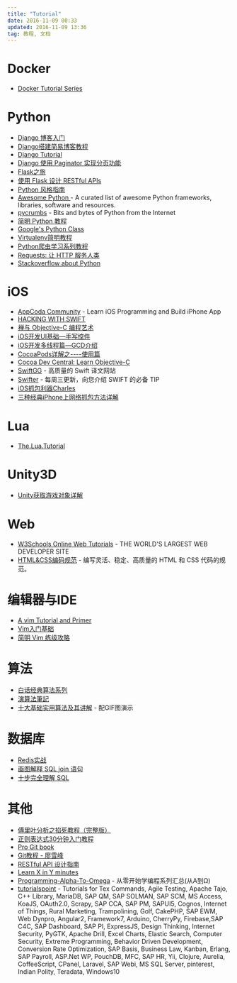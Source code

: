 ```yaml
---
title: "Tutorial"
date: 2016-11-09 00:33
updated: 2016-11-09 13:36
tag: 教程, 文档
---
```


# Docker
+ [Docker Tutorial Series](http://blog.flux7.com/blogs/docker/docker-tutorial-series-part-1-an-introduction)

# Python
+ [Django 博客入门](https://www.gitbook.com/book/shenxgan/django/details)
+ [Django搭建简易博客教程](https://andrew-liu.gitbooks.io/django-blog/content/)
+ [Django Tutorial](http://daikeren.github.io/django_tutorial/)
+ [Django 使用 Paginator 实现分页功能](https://mozillazg.com/2013/01/django-pagination-by-use-paginator.html#.VWfexK2lyko)
+ [Flask之旅](https://spacewander.github.io/explore-flask-zh/index.html)
+ [使用 Flask 设计 RESTful APIs](http://www.pythondoc.com/flask-restful/index.html)
+ [Python 风格指南](http://zh-google-styleguide.readthedocs.io/en/latest/google-python-styleguide/contents/)
+ [Awesome Python ](http://awesome-python.com/) - A curated list of awesome Python frameworks, libraries, software and resources.
+ [pycrumbs](https://github.com/kirang89/pycrumbs) - Bits and bytes of Python from the Internet
+ [简明 Python 教程](http://old.sebug.net/paper/python/)
+ [Google's Python Class](https://developers.google.com/edu/python/)
+ [Virtualenv简明教程](http://www.jianshu.com/p/08c657bd34f1)
+ [Python爬虫学习系列教程](http://cuiqingcai.com/1052.html)
+ [Requests: 让 HTTP 服务人类](http://docs.python-requests.org/zh_CN/latest/index.html)
+ [Stackoverflow about Python](https://taizilongxu.gitbooks.io/stackoverflow-about-python/content/)

# iOS
+ [AppCoda Community](http://www.appcoda.com/) - Learn iOS Programming and Build iPhone App
+ [HACKING WITH SWIFT](https://www.hackingwithswift.com/)
+ [禅与 Objective-C 编程艺术](http://wiki.jikexueyuan.com/project/objc-zen-book/)
+ [iOS开发UI基础—手写控件](http://www.cnblogs.com/wendingding/p/3742073.html)
+ [iOS开发多线程篇—GCD介绍](http://www.cnblogs.com/wendingding/p/3806821.html)
+ [CocoaPods详解之----使用篇](http://blog.csdn.net/wzzvictory/article/details/18737437)
+ [Cocoa Dev Central: Learn Objective-C](http://cocoadevcentral.com/d/learn_objectivec/)
+ [SwiftGG](http://swift.gg/) - 高质量的 Swift 译文网站
+ [Swifter](http://swifter.tips/) - 每周三更新，向您介绍 SWIFT 的必备 TIP
+ [iOS抓包利器Charles](http://wonderffee.github.io/blog/2013/07/13/best-packet-capture-tool-charles-in-ios/)
+ [三种经典iPhone上网络抓包方法详解](http://blog.tingyun.com/web/article/detail/261)

# Lua
+ [The.Lua.Tutorial](http://luatut.com/)

# Unity3D
+ [Unity获取游戏对象详解](http://www.xuanyusong.com/archives/2768)

# Web
+ [W3Schools Online Web Tutorials](http://www.w3schools.com/) - THE WORLD'S LARGEST WEB DEVELOPER SITE
+ [HTML&CSS编码规范](http://codeguide.bootcss.com/) - 编写灵活、稳定、高质量的 HTML 和 CSS 代码的规范。

# 编辑器与IDE
+ [A vim Tutorial and Primer](https://danielmiessler.com/study/vim/)
+ [Vim入门基础](http://www.jianshu.com/p/bcbe916f97e1)
+ [简明 Vim 练级攻略](http://developer.51cto.com/art/201306/398243.htm)

# 算法
+ [白话经典算法系列](http://blog.csdn.net/MoreWindows/article/category/859207)
+ [演算法筆記](http://www.csie.ntnu.edu.tw/~u91029/index.html)
+ [十大基础实用算法及其讲解](http://blog.jobbole.com/71648/) - 配GIF图演示

# 数据库
+ [Redis实战](http://redisinaction.com/index.html)
+ [画图解释 SQL join 语句](http://blog.jobbole.com/40443/)
+ [十步完全理解 SQL](http://blog.jobbole.com/55086/)

# 其他
+ [傅里叶分析之掐死教程（完整版）](https://zhuanlan.zhihu.com/p/19763358?columnSlug=wille)
+ [正则表达式30分钟入门教程](http://deerchao.net/tutorials/regex/regex.htm)
+ [Pro Git book](https://git-scm.com/book/zh/v2)
+ [Git教程 - 廖雪峰](http://www.liaoxuefeng.com/wiki/0013739516305929606dd18361248578c67b8067c8c017b000)
+ [RESTful API 设计指南](http://www.ruanyifeng.com/blog/2014/05/restful_api.html)
+ [Learn X in Y minutes](https://learnxinyminutes.com/)
+ [Programming-Alpha-To-Omega](https://github.com/justjavac/Programming-Alpha-To-Omega) - 从零开始学编程系列汇总(从Α到Ω)
+ [tutorialspoint](http://www.tutorialspoint.com/index.htm) - Tutorials for Tex Commands, Agile Testing, Apache Tajo, C++ Library, MariaDB, SAP QM, SAP SOLMAN, SAP SCM, MS Access, KoaJS, OAuth2.0, Scrapy, SAP CCA, SAP PM, SAPUI5, Cognos, Internet of Things, Rural Marketing, Trampolining, Golf, CakePHP, SAP EWM, Web Dynpro, Angular2, Framework7, Arduino, CherryPy, Firebase,SAP C4C, SAP Dashboard, SAP PI, ExpressJS, Design Thinking, Internet Security, PyGTK, Apache Drill, Excel Charts, Elastic Search, Computer Security, Extreme Programming, Behavior Driven Development, Conversion Rate Optimization, SAP Basis, Business Law, Kanban, Erlang, SAP Payroll, ASP.Net WP, PouchDB, MFC, SAP HR, Yii, Clojure, Aurelia, CoffeeScript, CPanel, Laravel, SAP Webi, MS SQL Server, pinterest, Indian Polity, Teradata, Windows10
